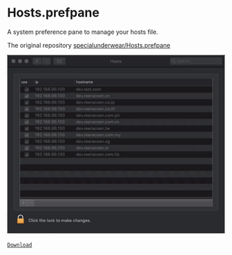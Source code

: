 # Hosts.prefpane

A system preference pane to manage your hosts file.

The original repository [specialunderwear/Hosts.prefpane](https://github.com/specialunderwear/Hosts.prefpane)

[![Reeracoen Asia](/README/images/hosts-preference-pane.gif)](https://github.com/gomin2013/Hosts.prefpane/raw/feature/README/download/Hosts.prefPane.zip)

[`Download`](https://github.com/liziqiang/Hosts.prefpane/blob/master/README/download/Hosts.prefPane.zip)

<!--
# Install Python Package Manager.
brew install python

# Setup MarkdownPP on Mac.
sudo pip3 install MarkdownPP

# Generate README.
markdown-pp README/index.mdpp -o README.md

# Markdown Preprocessor (MarkdownPP)
https://github.com/jreese/markdown-pp
-->
